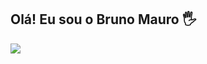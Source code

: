 ## Olá! Eu sou o Bruno Mauro 🖐️

<a href = "mailto:brunomtb08@gmail.com"><img src="https://img.shields.io/badge/-Gmail-%23333?style=for-the-badge&logo=gmail&logoColor=white" target="_blank"></a>
